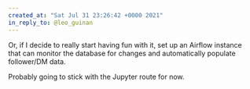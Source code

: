 ```yaml
---
created_at: "Sat Jul 31 23:26:42 +0000 2021"
in_reply_to: @leo_guinan
---
```


Or, if I decide to really start having fun with it, set up an Airflow instance that can monitor the database for changes and automatically populate follower/DM data.

Probably going to stick with the Jupyter route for now.